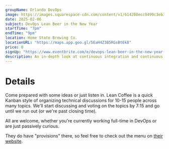 ```yaml
---
groupName: Orlando DevOps
image: https://images.squarespace-cdn.com/content/v1/614280ecc9499c3eb33931f7/1661203698470-L00YPY5YB7NVQJ2QACCH/tempImageEMUJwc.gif?format=1500w
date: 2025-02-06
subject: DevOps Lean Beer in the New Year
startTime: "7pm"
endTime: "9pm"
location: Home State Brewing Co.
locationURL: "https://maps.app.goo.gl/5EaH4Z3B5RGsBtEk8"
price: 0
signUp: "https://www.eventbrite.com/e/devops-lean-beer-in-the-new-year-tickets-1206929571839?aff=oddtdtcreator"
description: An in-depth look at continuous integration and continuous deployment workflows.
---
```


# Details

Come prepared with some ideas or just listen in. Lean Coffee is a quick Kanban style of organizing technical discussions for 10-15 people across many topics. We'll start discussing and voting on the topics by 7:15 and go until we run out (or we're past closing time).

All are welcome, whether you're currently working full-time in DevOps or are just passively curious.

They do have "provisions" there, so feel free to check out the menu on [their website](https://www.homestatebrew.com/).
